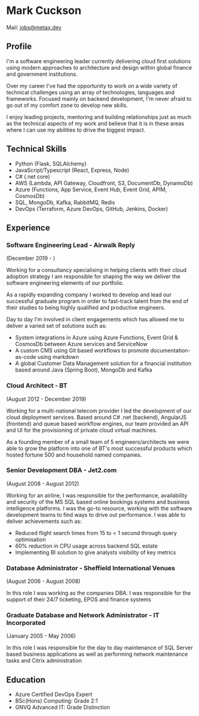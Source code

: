 
# Mark Cuckson
Mail: jobs@metax.dev
## Profile
I'm a software engineering leader currently delivering cloud first solutions using modern approaches to architecture and design within global finance and government institutions.

Over my career I've had the opportunity to work on a wide variety of technical challenges using an array of technologies, languages and frameworks. Focused mainly on backend development, I'm never afraid to go out of my comfort zone to develop new skills.

I enjoy leading projects, mentoring and building relationships just as much as the technical aspects of my work and believe that it is in these areas where I can use my abilities to drive the biggest impact.

## Technical Skills
- Python (Flask, SQLAlchemy)
- JavaScript/Typescript (React, Express, Node)
- C# (.net core)
- AWS (Lambda, API Gateway, Cloudfront, S3, DocumentDb, DynamoDb)
- Azure (Functions, App Service, Event Hub, Event Grid, APIM, CosmosDb)
- SQL, MongoDb, Kafka, RabbitMQ, Redis
- DevOps (Terraform, Azure DevOps, GitHub, Jenkins, Docker)
  
## Experience
### Software Engineering Lead - Airwalk Reply
(December 2019 - ) 

Working for a consultancy specialising in helping clients with their cloud adoption strategy I am responsible for shaping the way we deliver the software engineering elements of our portfolio.

As a rapidly expanding company I worked to develop and lead our successful graduate program in order to fast-track talent from the end of their studies to being highly qualified and productive engineers.

Day to day I'm involved in client engagements which has allowed me to deliver a varied set of solutions such as:

- System integrations in Azure using Azure Functions, Event Grid & CosmosDb between Azure services and ServiceNow
- A custom CMS using Git based workflows to promote documentation-as-code using markdown
- A global Customer Data Management solution for a financial institution based around Java (Spring Boot), MongoDb and Kafka

### Cloud Architect - BT
(August 2012 - December 2019)

Working for a multi-national telecom provider I led the development of our cloud deployment services. Based around C# .net (backend), AngularJS (frontend) and queue based workflow engines, our team provided an API and UI for the provisioning of private cloud virtual machines.

As a founding member of a small team of 5 engineers/architects we were able to grow the platform into one of BT's most successful products which hosted fortune 500 and household named companies.

### Senior Development DBA - Jet2.com
(August 2008 - August 2012)

Working for an airline, I was responsible for the performance, availability and security of the MS SQL based online bookings systems and business intelligence platforms. I was the go-to resource, working with the software development teams to find ways to drive out performance. I was able to deliver achievements such as:

- Reduced flight search times from 15 to < 1 second through query optimisation
- 60% reduction in CPU usage across backend SQL estate
- Implementing BI solution to give analysts visibility of key metrics

### Database Administrator - Sheffield International Venues
(August 2006 - August 2008)

In this role I was working as the companies DBA. I was responsible for the support of their 24/7 ticketing, EPOS and finance systems

### Graduate Database and Network Administrator - IT Incorporated
(January 2005 - May 2006)

In this role I was responsible for the day to day maintenance of SQL Server based business applications as well as performing network maintenance tasks and Citrix administration

## Education
- Azure Certified DevOps Expert
- BSc(Hons) Computing: Grade 2:1
- GNVQ Advanced IT: Grade Distinction


